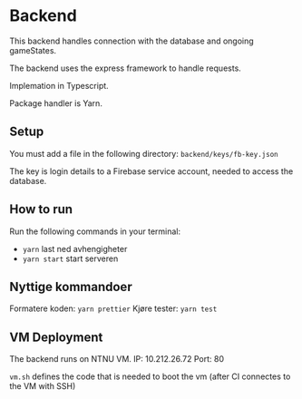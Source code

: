 # Backend

This backend handles connection with the database and ongoing gameStates.

The backend uses the express framework to handle requests.

Implemation in Typescript.

Package handler is Yarn.

## Setup

You must add a file in the following directory: `backend/keys/fb-key.json`

The key is login details to a Firebase service account, needed to access the database.

## How to run

Run the following commands in your terminal:

- `yarn` last ned avhengigheter
- `yarn start` start serveren

## Nyttige kommandoer

Formatere koden: `yarn prettier`
Kjøre tester: `yarn test`

## VM Deployment

The backend runs on NTNU VM.
IP: 10.212.26.72
Port: 80

`vm.sh` defines the code that is needed to boot the vm (after CI connectes to the VM with SSH)
